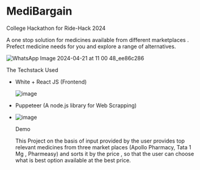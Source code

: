 # MediBargain
College Hackathon for Ride-Hack 2024


A one stop solution for medicines available from different marketplaces . Prefect medicine needs for you and explore a range of alternatives.

![WhatsApp Image 2024-04-21 at 11 00 48_ee86c286](https://github.com/VeerSingh2104/MediBargain/assets/114865344/6823ae4a-f622-4307-b346-7841652fd773)

The Techstack Used
- White + React JS (Frontend)

  ![image](https://github.com/VeerSingh2104/MediBargain/assets/114865344/f4cfc330-1949-4771-9137-4d11793e001d)


- Puppeteer (A node.js library for Web Scrapping)

- ![image](https://github.com/VeerSingh2104/MediBargain/assets/114865344/0f912300-630a-4efb-90db-64c6a4eff0e9)


   Demo

  
  This Project on the basis of input provided by the user provides top relevant medicines from three market places (Apollo Pharmacy, Tata 1 Mg , Pharmeasy) and sorts it by the price , so that the user can choose what is best option available at the best price.
  

